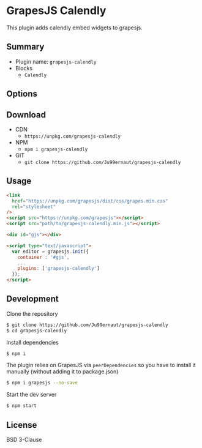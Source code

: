 # GrapesJS Calendly

This plugin adds calendly embed widgets to grapesjs.

## Summary

- Plugin name: `grapesjs-calendly`
- Blocks
  - `Calendly`

## Options

## Download

- CDN
  - `https://unpkg.com/grapesjs-calendly`
- NPM
  - `npm i grapesjs-calendly`
- GIT
  - `git clone https://github.com/Ju99ernaut/grapesjs-calendly`

## Usage

```html
<link
  href="https://unpkg.com/grapesjs/dist/css/grapes.min.css"
  rel="stylesheet"
/>
<script src="https://unpkg.com/grapesjs"></script>
<script src="path/to/grapesjs-calendly.min.js"></script>

<div id="gjs"></div>

<script type="text/javascript">
  var editor = grapesjs.init({
    container : '#gjs',
    ...
    plugins: ['grapesjs-calendly']
  });
</script>
```

## Development

Clone the repository

```sh
$ git clone https://github.com/Ju99ernaut/grapesjs-calendly
$ cd grapesjs-calendly
```

Install dependencies

```sh
$ npm i
```

The plugin relies on GrapesJS via `peerDependencies` so you have to install it manually (without adding it to package.json)

```sh
$ npm i grapesjs --no-save
```

Start the dev server

```sh
$ npm start
```

## License

BSD 3-Clause
